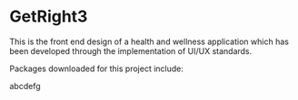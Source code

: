 # GetRight3
This is the front end design of a health and wellness application which has been developed through the implementation of UI/UX standards.

Packages downloaded for this project include:

abcdefg
